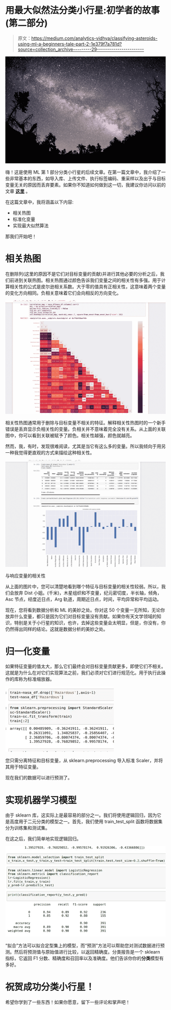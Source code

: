 # 用最大似然法分类小行星:初学者的故事(第二部分)

> 原文：<https://medium.com/analytics-vidhya/classifying-asteroids-using-ml-a-beginners-tale-part-2-1e379f7a781d?source=collection_archive---------29----------------------->

![](img/6052c8c5dad1afa3451f18fccd081eec.png)

嗨！这是使用 ML 第 1 部分分类小行星的后续文章。在第一篇文章中，我介绍了一些非常基本的东西，如导入库、上传文件、执行标签编码、重采样以及出于与目标变量无关的原因而丢弃要素。如果你不知道如何做到这一切，我建议你访问以前的文章 [**这里**](/@tarushipathak/classifying-asteroids-using-ml-a-beginners-tale-part-1-f4385458f13) 。

在这篇文章中，我将涵盖以下内容:

*   相关热图
*   标准化变量
*   实现最大似然算法

那我们开始吧！

# 相关热图

在删除列(这里的原因不是它们对目标变量的贡献)并进行其他必要的分析之后，我们前进到关联热图。相关热图通过颜色告诉我们变量之间的相关性有多强。用于计算相关性的公式是皮尔逊相关系数。大于零的值具有正相关性，这意味着两个变量的变化方向相同。负相关意味着它们会向相反的方向变化。

![](img/e716c134205464bd6a7fc19d7943ad83.png)

相关性热图通常用于删除与目标变量不相关的特征。解释相关性热图时的一个新手错误是丢弃显示负相关性的变量。负相关并不意味着完全没有关系。从上面的关联图中，你可以看到关联被赋予了颜色。相关性越强，颜色就越亮。

然而，我，有时，发现很难阅读，尤其是当它有这么多的变量。所以我倾向于用另一种我觉得更直观的方式来描绘这种相关性。

![](img/559aaade9a7d1567e92d2d687109019b.png)

与响应变量的相关性

从上面的图片中，您可以清楚地看到哪个特征与目标变量的相关性较弱。所以，我们会放弃 Dist 小姐。(千米)，木星组织和不变量，纪元密切度，半长轴，倾角，Asc 节点，经度近日点，Arg 轨道，周期近日点，时间，平均异常和平均运动。

现在，您将看到数据分析和 ML 的美妙之处。你对这 50 个变量一无所知，无论你放弃什么变量，都只是因为它们对目标变量没有贡献。如果你有天文学领域的知识，特别是关于小行星的知识，也许，去掉这些变量会太明显，但是，你没有，你仍然得出同样的结论。这就是数据分析的美妙之处。

# **归一化变量**

如果特征变量的值太大，那么它们最终会对目标变量贡献更多，即使它们不相关。这就是为什么在对它们实现算法之前，我们必须对它们进行规范化。用于执行此操作的库称为标准缩放器。

![](img/a3f3ea3e54b36ad9cb0134ec760572f6.png)

您只需分离特征和目标变量，从 sklearn.preprocessing 导入标准 Scaler，并将其用于特征变量。

现在我们的数据可以进行预测了。

# 实现机器学习模型

由于 sklearn 库，这实际上是最容易的部分之一。我们将使用逻辑回归，因为它是高度用于二元分类的模型之一。首先，我们使用 train_test_split 函数将数据集分为训练集和测试集。

在这之后，我们简单地实现逻辑回归。

![](img/7619e8adff8a3edf8965faf79bae9391.png)

“拟合”方法可以拟合定型集上的模型，而“预测”方法可以帮助您对测试数据进行预测。然后将预测值与原始值进行比较，以返回精确度。分类报告是一个 sklearn 指标，它返回 F1 分数、精确度和召回率以及准确度。他们告诉你你的**分类**模型有多好。

# **祝贺成功分类小行星！**

希望你学到了一些东西！如果你愿意，留下一些评论和掌声吧！